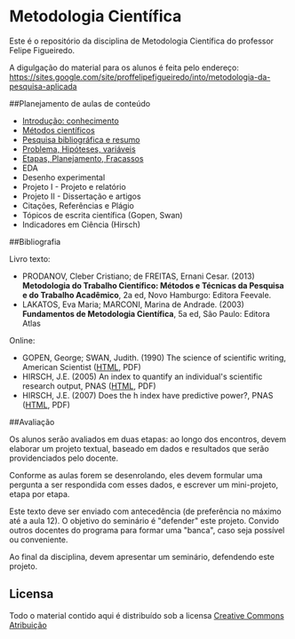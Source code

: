 # Metodologia Científica

Este é o repositório da disciplina de Metodologia Científica do professor Felipe Figueiredo.

A digulgação do material para os alunos é feita pelo endereço: https://sites.google.com/site/proffelipefigueiredo/into/metodologia-da-pesquisa-aplicada

##Planejamento de aulas de conteúdo

* [Introdução: conhecimento](https://github.com/philsf/Metodologia_Cientifica/raw/master/Aulas/MC%20-%20Aula%20Intro.pdf)
* [Métodos científicos](https://github.com/philsf/Metodologia_Cientifica/raw/master/Aulas/MC%20-%20Aula%20Metodos.pdf)
* [Pesquisa bibliográfica e resumo](https://github.com/philsf/Metodologia_Cientifica/raw/master/Aulas/MC%20-%20Aula%20Revisao%20e%20Resumo.pdf)
* [Problema, Hipóteses, variáveis](https://github.com/philsf/Metodologia_Cientifica/raw/master/Aulas/MC%20-%20Aula%20Hipoteses_variaveis.pdf)
* [Etapas, Planejamento, Fracassos](https://github.com/philsf/Metodologia_Cientifica/raw/master/Aulas/MC%20-%20Aula%20Etapas.pdf)
* EDA
* Desenho experimental
* Projeto I - Projeto e relatório
* Projeto II - Dissertação e artigos
* Citações, Referências e Plágio
* Tópicos de escrita científica (Gopen, Swan)
* Indicadores em Ciência (Hirsch)

##Bibliografia

Livro texto:
* PRODANOV, Cleber Cristiano; de FREITAS, Ernani Cesar. (2013) **Metodologia do Trabalho Científico: Métodos e Técnicas da Pesquisa e do Trabalho Acadêmico**, 2a ed, Novo Hamburgo: Editora Feevale.
* LAKATOS, Eva Maria; MARCONI, Marina de Andrade. (2003) **Fundamentos de Metodologia Científica**, 5a ed, São Paulo: Editora Atlas

Online:
* GOPEN, George; SWAN, Judith. (1990) The science of scientific writing, American Scientist ([HTML](http://www.americanscientist.org/issues/pub/the-science-of-scientific-writing/99999), PDF)
* HIRSCH, J.E. (2005) An index to quantify an individual's scientific research output, PNAS ([HTML](http://www.pnas.org/content/102/46/16569), PDF)
* HIRSCH, J.E. (2007) Does the h index have predictive power?, PNAS ([HTML](http://www.pnas.org/content/104/49/19193.full), PDF)

##Avaliação

Os alunos serão avaliados em duas etapas: ao longo dos encontros, devem elaborar um projeto textual, baseado em dados e resultados que serão providenciados pelo docente.

Conforme as aulas forem se desenrolando, eles devem formular uma pergunta a ser respondida com esses dados, e escrever um mini-projeto, etapa por etapa.

Este texto deve ser enviado com antecedência (de preferência no máximo até a aula 12). O objetivo do seminário é "defender" este projeto. Convido outros docentes do programa para formar uma "banca", caso seja possível ou conveniente.

Ao final da disciplina, devem apresentar um seminário, defendendo este projeto.

## Licensa
Todo o material contido aqui é distribuído sob a licensa [Creative Commons Atribuição](http://creativecommons.org/licenses/by/4.0/deed.pt_BR)
